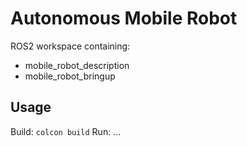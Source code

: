 # Autonomous Mobile Robot
ROS2 workspace containing:
- mobile_robot_description
- mobile_robot_bringup

## Usage
Build: `colcon build`
Run: ...
